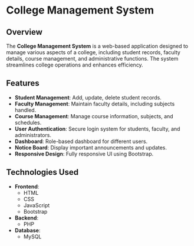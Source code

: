 # College Management System

## Overview
The **College Management System** is a web-based application designed to manage various aspects of a college, including student records, faculty details, course management, and administrative functions. The system streamlines college operations and enhances efficiency.

## Features
- **Student Management**: Add, update, delete student records.
- **Faculty Management**: Maintain faculty details, including subjects handled.
- **Course Management**: Manage course information, subjects, and schedules.
- **User Authentication**: Secure login system for students, faculty, and administrators.
- **Dashboard**: Role-based dashboard for different users.
- **Notice Board**: Display important announcements and updates.
- **Responsive Design**: Fully responsive UI using Bootstrap.

## Technologies Used
- **Frontend**:
  - HTML
  - CSS
  - JavaScript
  - Bootstrap
- **Backend**:
  - PHP
- **Database**:
  - MySQL
